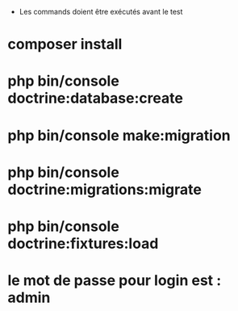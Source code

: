 - Les commands doient être exécutés avant le test

# composer install 
# php bin/console doctrine:database:create
# php bin/console make:migration
# php bin/console doctrine:migrations:migrate
# php bin/console doctrine:fixtures:load
# le mot de passe pour login est : admin
